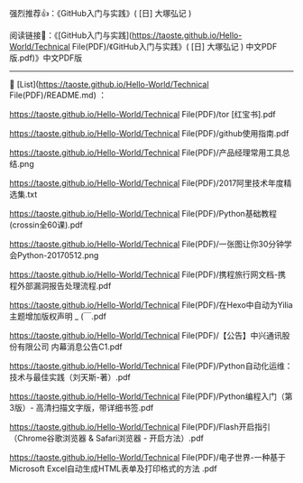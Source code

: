 强烈推荐👍：《GitHub入门与实践》( [日] 大塚弘记 ) 

阅读链接🔗：《[GitHub入门与实践](https://taoste.github.io/Hello-World/Technical File(PDF)/《GitHub入门与实践》( [日] 大塚弘记 ) 中文PDF版.pdf)》中文PDF版


-------------------------------------------------------------------------------

📕 [List](https://taoste.github.io/Hello-World/Technical File(PDF)/README.md) ：

https://taoste.github.io/Hello-World/Technical File(PDF)/tor [红宝书].pdf

https://taoste.github.io/Hello-World/Technical File(PDF)/github使用指南.pdf

https://taoste.github.io/Hello-World/Technical File(PDF)/产品经理常用工具总结.png

https://taoste.github.io/Hello-World/Technical File(PDF)/2017阿里技术年度精选集.txt

https://taoste.github.io/Hello-World/Technical File(PDF)/Python基础教程(crossin全60课).pdf

https://taoste.github.io/Hello-World/Technical File(PDF)/一张图让你30分钟学会Python-20170512.png

https://taoste.github.io/Hello-World/Technical File(PDF)/携程旅行网文档-携程外部漏洞报告处理流程.pdf

https://taoste.github.io/Hello-World/Technical File(PDF)/在Hexo中自动为Yilia主题增加版权声明 _ (￣.pdf

https://taoste.github.io/Hello-World/Technical File(PDF)/【公告】中兴通讯股份有限公司 内幕消息公告C1.pdf

https://taoste.github.io/Hello-World/Technical File(PDF)/Python自动化运维：技术与最佳实践（刘天斯-著）.pdf

https://taoste.github.io/Hello-World/Technical File(PDF)/Python编程入门（第3版）- 高清扫描文字版，带详细书签.pdf

https://taoste.github.io/Hello-World/Technical File(PDF)/Flash开启指引（Chrome谷歌浏览器 & Safari浏览器 - 开启⽅法）.pdf

https://taoste.github.io/Hello-World/Technical File(PDF)/电子世界-一种基于Microsoft Excel自动生成HTML表单及打印格式的方法 .pdf
